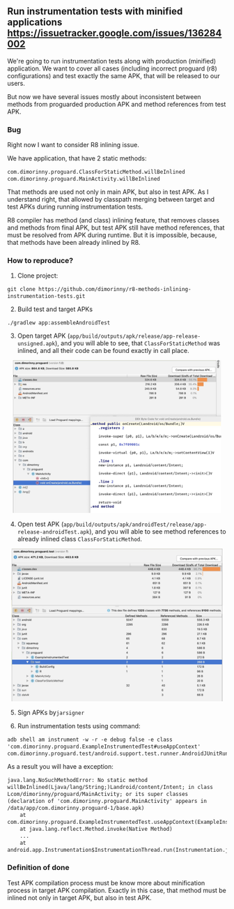## Run instrumentation tests with minified applications https://issuetracker.google.com/issues/136284002

We're going to run instrumentation tests along with production (minified) application.
We want to cover all cases (including incorrect proguard (r8) configurations) and test exactly
the same APK, that will be released to our users.

But now we have several issues mostly about inconsistent between methods from proguarded production APK
and method references from test APK. 

### Bug

Right now I want to consider R8 inlining issue.

We have application, that have 2 static methods:

```
com.dimorinny.proguard.ClassForStaticMethod.willBeInlined
com.dimorinny.proguard.MainActivity.willBeInlined
```

That methods are used not only in main APK, but also in test APK. As I understand right, that
allowed by classpath merging between target and test APKs during running instrumentation tests.

R8 compiler has method (and class) inlining feature, that removes classes and methods from final 
APK, but test APK still have method references, that must be resolved from APK during runtime.
But it is impossible, because, that methods have been already inlined by R8.  

### How to reproduce?

1. Clone project:
```
git clone https://github.com/dimorinny/r8-methods-inlining-instrumentation-tests.git
```


2. Build test and target APKs
```
./gradlew app:assembleAndroidTest
```


3. Open target APK (`app/build/outputs/apk/release/app-release-unsigned.apk`), and you will able
to see, that `ClassForStaticMethod` was inlined, and all their code can be found exactly in call place.
<div align="center">
    <img height="350px" src="https://raw.githubusercontent.com/dimorinny/r8-methods-inlining-instrumentation-tests/master/images/target-apk.jpg">
</div>


4. Open test APK (`app/build/outputs/apk/androidTest/release/app-release-androidTest.apk`), and you 
will able to see method references to already inlined class `ClassForStaticMethod`.
<div align="center">
    <img height="350px" src="https://raw.githubusercontent.com/dimorinny/r8-methods-inlining-instrumentation-tests/master/images/test-apk.jpg">
</div>


5. Sign APKs by`jarsigner`

6. Run instrumentation tests using command:
```
adb shell am instrument -w -r -e debug false -e class 'com.dimorinny.proguard.ExampleInstrumentedTest#useAppContext' com.dimorinny.proguard.test/android.support.test.runner.AndroidJUnitRunner
```

As a result you will have a exception:

```
java.lang.NoSuchMethodError: No static method willBeInlined(Ljava/lang/String;)Landroid/content/Intent; in class Lcom/dimorinny/proguard/MainActivity; or its super classes (declaration of 'com.dimorinny.proguard.MainActivity' appears in /data/app/com.dimorinny.proguard-1/base.apk)
	at com.dimorinny.proguard.ExampleInstrumentedTest.useAppContext(ExampleInstrumentedTest.java:20)
	at java.lang.reflect.Method.invoke(Native Method)
	...
	at android.app.Instrumentation$InstrumentationThread.run(Instrumentation.java:1853)
```

### Definition of done

Test APK compilation process must be know more about minification process in target APK compilation.
Exactly in this case, that method must be inlined not only in target APK, but also in test APK.